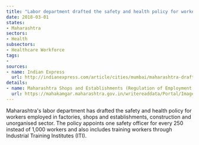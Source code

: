 ```yaml
---
title: "Labor department drafted the safety and health policy for workers"
date: 2018-03-01
states:
- Maharashtra
sectors:
- Health
subsectors:
- Healthcare Workforce
tags:
- 
sources:
- name: Indian Express
  url: http://indianexpress.com/article/cities/mumbai/maharashtra-drafts-workers-safety-health-policy-5078288/
details:
- name: Maharashtra Shops and Establishments (Regulation of Employment and Conditions of Service) Act, 2017
  url: https://mahakamgar.maharashtra.gov.in/writereaddata/Portal/Images/pdf/Gazette_02_02_2018_MSEA_Rules_2018.pdf
---
```


Maharashtra's labor department has drafted the safety and health policy for workers employed in factories, shops and establishments, construction and unorganised sector. The policy appoints one safety officer for every 250 instead of 1,000 workers and also includes training workers through Industrial Training Institutes (ITI).
